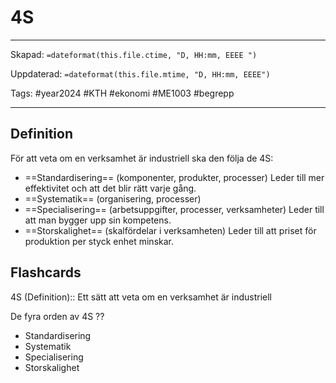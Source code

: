 # 4S

---
Skapad: `=dateformat(this.file.ctime, "D, HH:mm, EEEE ")`

Uppdaterad: `=dateformat(this.file.mtime, "D, HH:mm, EEEE")`

Tags: #year2024 #KTH #ekonomi #ME1003 #begrepp

---

## Definition

För att veta om en verksamhet är industriell ska den följa de 4S:

- ==Standardisering== (komponenter, produkter, processer) Leder till mer effektivitet och att det blir rätt varje gång.
- ==Systematik== (organisering, processer)
- ==Specialisering== (arbetsuppgifter, processer, verksamheter) Leder till att man bygger upp sin kompetens.
- ==Storskalighet== (skalfördelar i verksamheten) Leder till att priset för produktion per styck enhet minskar.

## Flashcards

4S (Definition):: Ett sätt att veta om en verksamhet är industriell
<!--SR:!2024-02-09,7,250-->

De fyra orden av 4S
??
- Standardisering
- Systematik
- Specialisering
- Storskalighet
<!--SR:!2024-03-01,22,270!2024-02-14,12,286-->
